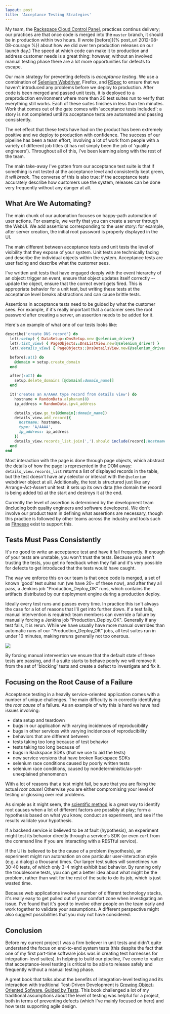 ```yaml
---
layout: post
title: 'Acceptance Testing Strategies'
---
```


My team, the [Rackspace Cloud Control Panel](https://mycloud.rackspace.com), practices continus delivery; our practices are that once code is merged into the `master` branch, it should be in production within two hours.  (I wrote [before]({% post_url 2012-08-08-courage %}) about how we did over ten production releases on our launch day.)  The speed at which code can make it to production and address customer needs is a great thing: however, without an involved manual testing phase there are a lot more opportunities for defects to escape.

Our main strategy for preventing defects is _acceptance testing_.  We use a combination of [Selenium Webdriver](http://docs.seleniumhq.org/projects/webdriver/), Firefox, and [RSpec](http://rspec.info/) to ensure that we haven't introduced any problems before we deploy to production.  After code is been merged and passed unit tests, it is deployed to a preproduction environment where more than 20 test suites run to verify that everything still works.  Each of these suites finishes in less than ten minutes.  Work that comes out of the gate comes with 'acceptance tests included': a story is not completed until its acceptance tests are automated and passing consistently.

The net effect that these tests have had on the product has been extremely positive and we deploy to production with confidence.  The success of our pipeline has been a team effort, involving a lot of work from people with a variety of different job titles (it has not simply been the job of 'quality engineers').  Throughout all of this, I've been learning along with the rest of the team.

The main take-away I've gotten from our acceptance test suite is that if something is not tested at the acceptance level and consistently kept green, _it will break_.  The converse of this is also true: if the acceptance tests accurately describe how customers use the system, releases can be done very frequently without any danger at all.

## What Are We Automating?

The main chunk of our automation focuses on happy-path automation of user actions.  For example, we verify that you can create a server through the WebUI.  We add assertions corresponding to the user story: for example, after server creation, the initial root password is properly displayed in the UI.

The main different between acceptance tests and unit tests the level of visibility that they expose of your system.  Unit tests are technically facing and describe the individual objects within the system.  Acceptance tests are user facing and describe what the customer sees.

I've written unit tests that have engaged deeply with the event hierarchy of an object: trigger an event, ensure that object updates itself correctly -- update the object, ensure that the correct event gets fired.  This is appropriate behavior for a unit test, but writing these tests at the acceptance level breaks abstractions and can cause brittle tests.

Assertions in acceptance tests need to be guided by what the customer sees.  For example, if it's really important that a customer sees the root password after creating a server, an assertion needs to be added for it.

Here's an example of what one of our tests looks like:

```ruby
describe('create DNS record') do
  let(:setup) { DataSetup::DnsSetup.new @selenium_driver}
  let(:list_view) { PageObjects::DnsListView.new(@selenium_driver) }
  let(:details_view) { PageObjects::DnsDetailsView.new(@selenium_driver) }

  before(:all) do
    @domain = setup.create_domain
  end

  after(:all) do
    setup.delete_domains [@domain[:domain_name]]
  end

  it('creates an A/AAAA type record from details view') do
    hostname = RandomData.alphanum(8)
    ip_address = RandomData.ipv4_address

    details_view.go_to(@domain[:domain_name])
    details_view.add_record({
      hostname: hostname,
      type: 'A/AAAA',
      ip_address: ip_address
    })
    details_view.records_list.join(',').should include(record[:hostname])
  end
end
```

Most interaction with the page is done through page objects, which abstract the details of how the page is represented in the DOM away: `details_view.records_list` returns a list of displayed records in the table, but the test doesn't have any selector or interact with the `@selenium` webdriver object at all.  Additionally, the test is structured just like any Arrange-Act-Assert unit test: it sets up its own data (the domain the record is being added to) at the start and destroys it at the end.

Currently the level of assertion is determined by the development team (including both quality engineers and software developers).  We don't involve our product team in defining what assertions are necessary, though this practice is followed by other teams across the industry and tools such as [Fitnesse](http://fitnesse.org/) exist to support this.

## Tests Must Pass Consistently

It's no good to write an acceptance test and have it fail frequently.  If enough of your tests are unstable, you won't trust the tests.  Because you aren't trusting the tests, you get no feedback when they fail and it's very possible for defects to get introduced that the tests would have caught.

The way we enforce this on our team is that once code is merged, a set of known 'good' test suites run (we have 20+ of these now), and after they all pass, a Jenkins job "Production_Deploy_OK" runs, which contains the artifacts distributed by our deployment engine during a production deploy.

Ideally every test runs and passes every time.  In practice this isn't always the case for a lot of reasons that I'll get into further down.  If a test fails, manual intervention is required: team members can override a failure by manually forcing a Jenkins job "Production_Deploy_OK".  Generally if any test fails, it is rerun.  While we have usually have more manual overrides than automatic runs of our "Production_Deploy_OK" jobs, all test suites run in under 10 minutes, making reruns generally not too onerous.

![](http://static.davehking.com/2013-04-27-acceptance-test-pipeline.png)

By forcing manual intervention we ensure that the default state of these tests are passing, and if a suite starts to behave poorly we will remove it from the set of 'blocking' tests and create a defect to investigate and fix it.

## Focusing on the Root Cause of a Failure

Acceptance testing in a heavily service-oriented application comes with a number of unique challenges.  The main difficulty is in correctly identifying the _root cause_ of a failure.  As an example of why this is hard we have had issues involving:

* data setup and teardown
* bugs in our application with varying incidences of reproducibility
* bugs in other services with varying incidences of reproducibility
* behaviors that are different between
* tests taking too long because of test behavior
* tests taking too long because of
* bugs in Rackspace SDKs (that we use to aid the tests)
* new service versions that have broken Rackspace SDKs
* selenium race conditions caused by poorly written tests
* selenium race conditions, caused by nondeterministic/as-yet-unexplained phenomenon

With a lot of reasons that a test might fail, be sure that you are fixing the actual _root cause_!  Otherwise you are either compromising your level of testing or glossing over real problems.

As simple as it might seem, the [scientific method](http://geoff.greer.fm/2012/01/30/programming-we-can-do-science/) is a great way to identify root causes when a lot of different factors are possibly at play; form a hypothesis based on what you know, conduct an experiment, and see if the results validate your hypothesis.

If a backend service is believed to be at fault (hypothesis), an experiment might test its behavior directly through a service's SDK (or even `curl` from the command line if you are interacting with a RESTful service).

If the UI is believed to be the cause of a problem (hypothesis), an experiment might run automation on one particular user-interaction style (e.g. a dialog) a thousand times.  Our larger test suites will sometimes run 30-40 tests, of which only 3-4 might exhibit bad behavior.  By running only the troublesome tests, you can get a better idea about what might be the problem, rather than wait for the rest of the suite to do its job, which is just wasted time.

Because web applications involve a number of different technology stacks, it's really easy to get pulled out of your comfort zone when investigating an issue.  I've found that it's good to involve other people on the team early and work together to validate your assumptions.  A different perspective might also suggest possibilities that you may not have considered.

## Conclusion

Before my current project I was a firm believer in unit tests and didn't quite understand the focus on end-to-end system tests (this despite the fact that one of my first part-time software jobs was in creating test harnesses for integration-level suites).  In helping to build our pipeline, I've come to realize that acceptance-level testing is critical to be able to release safely and frequently without a manual testing phase.

A great book that talks about the benefits of integration-level testing and its interaction with traditional Test-Driven Development is [Growing Object-Oriented Sofware, Guided by Tests](http://www.growing-object-oriented-software.com/).  This book challenged a lot of my traditional assumptions about the level of testing was helpful for a project, both in terms of preventing defects (which I've mainly focused on here) and how tests supporting agile design.
